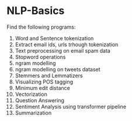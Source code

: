 # NLP-Basics

Find the following programs:

1. Word and Sentence tokenization
2. Extract email ids, urls trhough tokenization
3. Text preprocessing on email spam data
4. Stopword operations
5. ngram modelling
6. ngram modelling on tweets dataset
7. Stemmers and Lemmatizers
8. Visualizing POS tagging
9. Minimum edit distance
10. Vectorization
11. Question Answering
12. Sentiment Analysis using transformer pipeline
13. Summarization
